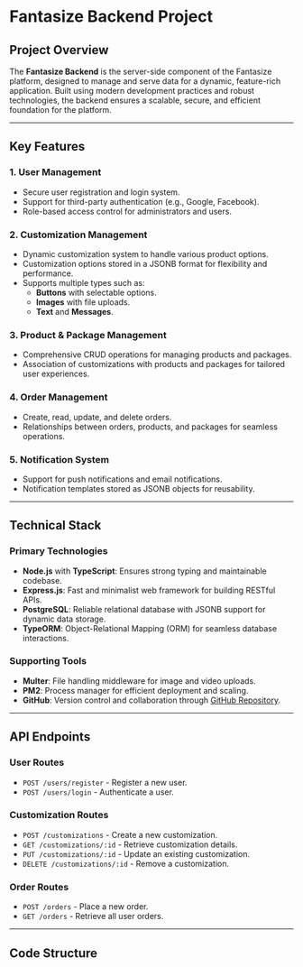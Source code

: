 # Fantasize Backend Project

## Project Overview
The **Fantasize Backend** is the server-side component of the Fantasize platform, designed to manage and serve data for a dynamic, feature-rich application. Built using modern development practices and robust technologies, the backend ensures a scalable, secure, and efficient foundation for the platform.

---

## Key Features

### 1. **User Management**
- Secure user registration and login system.
- Support for third-party authentication (e.g., Google, Facebook).
- Role-based access control for administrators and users.

### 2. **Customization Management**
- Dynamic customization system to handle various product options.
- Customization options stored in a JSONB format for flexibility and performance.
- Supports multiple types such as:
  - **Buttons** with selectable options.
  - **Images** with file uploads.
  - **Text** and **Messages**.

### 3. **Product & Package Management**
- Comprehensive CRUD operations for managing products and packages.
- Association of customizations with products and packages for tailored user experiences.

### 4. **Order Management**
- Create, read, update, and delete orders.
- Relationships between orders, products, and packages for seamless operations.

### 5. **Notification System**
- Support for push notifications and email notifications.
- Notification templates stored as JSONB objects for reusability.

---

## Technical Stack

### **Primary Technologies**
- **Node.js** with **TypeScript**: Ensures strong typing and maintainable codebase.
- **Express.js**: Fast and minimalist web framework for building RESTful APIs.
- **PostgreSQL**: Reliable relational database with JSONB support for dynamic data storage.
- **TypeORM**: Object-Relational Mapping (ORM) for seamless database interactions.

### **Supporting Tools**
- **Multer**: File handling middleware for image and video uploads.
- **PM2**: Process manager for efficient deployment and scaling.
- **GitHub**: Version control and collaboration through [GitHub Repository](https://github.com/firaskhalayleh-it/fantasize-backend).

---

## API Endpoints

### **User Routes**
- `POST /users/register` - Register a new user.
- `POST /users/login` - Authenticate a user.

### **Customization Routes**
- `POST /customizations` - Create a new customization.
- `GET /customizations/:id` - Retrieve customization details.
- `PUT /customizations/:id` - Update an existing customization.
- `DELETE /customizations/:id` - Remove a customization.

### **Order Routes**
- `POST /orders` - Place a new order.
- `GET /orders` - Retrieve all user orders.

---

## Code Structure

